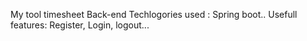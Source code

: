 My tool timesheet Back-end
Techlogories used : Spring boot..
Usefull features: Register, Login, logout...
